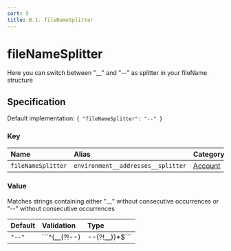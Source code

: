 ```yaml
---
sort: 5
title: B.1. fileNameSplitter
---
```


# fileNameSplitter

Here you can switch between "__" and "--" as splitter in your fileName structure


## Specification

Default implementation: ```{ "fileNameSplitter": "--" }```

### Key

| **Name** | **Alias** | **Category** |  
|:--|:--|:--|
| ```fileNameSplitter``` | ```environment__addresses__splitter``` | [Account](../options/#account) |

### Value

Matches strings containing either "__" without consecutive occurrences or "--" without consecutive occurrences

| **Default** | **Validation** | **Type** |
|:--|:--|:--|
| ```"--"``` | ```^(__(?!--)|--(?!__))*$``` | ```string``` |

